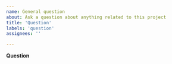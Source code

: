 ```yaml
---
name: General question
about: Ask a question about anything related to this project
title: 'Question'
labels: 'question'
assignees: ''

---
```


**Question**

<!-- Please ask your question here. It can be about the usage of this project, the internals, the implementation or whatever interests you.
Please use the BUG template for bugs and the FEATURE REQUEST template for feature requests. -->
